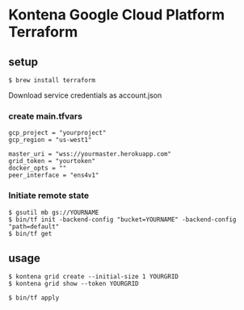 # Kontena Google Cloud Platform Terraform

## setup

    $ brew install terraform

Download service credentials as account.json

### create main.tfvars

```
gcp_project = "yourproject"
gcp_region = "us-west1"

master_uri = "wss://yourmaster.herokuapp.com"
grid_token = "yourtoken"
docker_opts = ""
peer_interface = "ens4v1"
```

### Initiate remote state

    $ gsutil mb gs://YOURNAME
    $ bin/tf init -backend-config "bucket=YOURNAME" -backend-config "path=default"
    $ bin/tf get

## usage

    $ kontena grid create --initial-size 1 YOURGRID
    $ kontena grid show --token YOURGRID

    $ bin/tf apply
